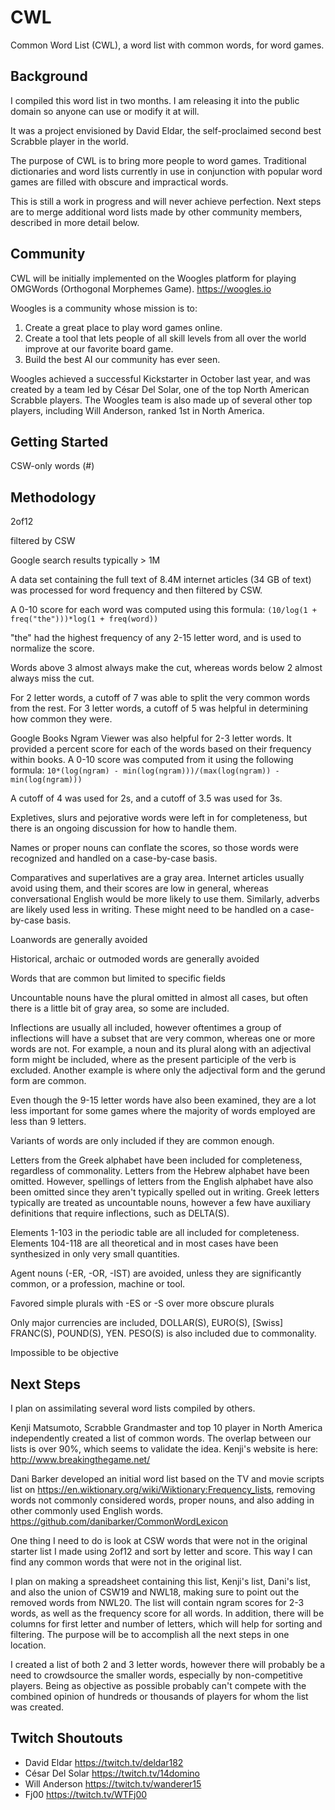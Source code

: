 # CWL

Common Word List (CWL), a word list with common words, for word games.

## Background

I compiled this word list in two months. I am releasing it into the public domain so anyone can use or modify it at will.

It was a project envisioned by David Eldar, the self-proclaimed second best Scrabble player in the world.

The purpose of CWL is to bring more people to word games. Traditional dictionaries and word lists currently in use in conjunction with popular word games are filled with obscure and impractical words. 

This is still a work in progress and will never achieve perfection. Next steps are to merge additional word lists made by other community members, described in more detail below.

## Community

CWL will be initially implemented on the Woogles platform for playing OMGWords (Orthogonal Morphemes Game). https://woogles.io

Woogles is a community whose mission is to:

1. Create a great place to play word games online.
2. Create a tool that lets people of all skill levels from all over the world improve at our favorite board game.
3. Build the best AI our community has ever seen.

Woogles achieved a successful Kickstarter in October last year, and was created by a team led by César Del Solar, one of the top North American Scrabble players. The Woogles team is also made up of several other top players, including Will Anderson, ranked 1st in North America.

## Getting Started

CSW-only words (#)

## Methodology

2of12

filtered by CSW

Google search results typically > 1M

A data set containing the full text of 8.4M internet articles (34 GB of text) was processed for word frequency and then filtered by CSW.

A 0-10 score for each word was computed using this formula: `(10/log(1 + freq("the")))*log(1 + freq(word))`

"the" had the highest frequency of any 2-15 letter word, and is used to normalize the score.

Words above 3 almost always make the cut, whereas words below 2 almost always miss the cut. 

For 2 letter words, a cutoff of 7 was able to split the very common words from the rest.
For 3 letter words, a cutoff of 5 was helpful in determining how common they were.

Google Books Ngram Viewer was also helpful for 2-3 letter words. It provided a percent score for each of the words based on their frequency within books. A 0-10 score was computed from it using the following formula: `10*(log(ngram) - min(log(ngram)))/(max(log(ngram)) - min(log(ngram)))`

A cutoff of 4 was used for 2s, and a cutoff of 3.5 was used for 3s.

Expletives, slurs and pejorative words were left in for completeness, but there is an ongoing discussion for how to handle them.

Names or proper nouns can conflate the scores, so those words were recognized and handled on a case-by-case basis.

Comparatives and superlatives are a gray area. Internet articles usually avoid using them, and their scores are low in general, whereas conversational English would be more likely to use them. Similarly, adverbs are likely used less in writing. These might need to be handled on a case-by-case basis.

Loanwords are generally avoided

Historical, archaic or outmoded words are generally avoided

Words that are common but limited to specific fields

Uncountable nouns have the plural omitted in almost all cases, but often there is a little bit of gray area, so some are included.

Inflections are usually all included, however oftentimes a group of inflections will have a subset that are very common, whereas one or more words are not. For example, a noun and its plural along with an adjectival form might be included, where as the present participle of the verb is excluded. Another example is where only the adjectival form and the gerund form are common.

Even though the 9-15 letter words have also been examined, they are a lot less important for some games where the majority of words employed are less than 9 letters.

Variants of words are only included if they are common enough.

Letters from the Greek alphabet have been included for completeness, regardless of commonality. Letters from the Hebrew alphabet have been omitted. However, spellings of letters from the English alphabet have also been omitted since they aren't typically spelled out in writing. Greek letters typically are treated as uncountable nouns, however a few have auxiliary definitions that require inflections, such as DELTA(S).

Elements 1-103 in the periodic table are all included for completeness. Elements 104-118 are all theoretical and in most cases have been synthesized in only very small quantities.

Agent nouns (-ER, -OR, -IST) are avoided, unless they are significantly common, or a profession, machine or tool.

Favored simple plurals with -ES or -S over more obscure plurals

Only major currencies are included, DOLLAR(S), EURO(S), [Swiss] FRANC(S), POUND(S), YEN. PESO(S) is also included due to commonality.

Impossible to be objective

## Next Steps

I plan on assimilating several word lists compiled by others.

Kenji Matsumoto, Scrabble Grandmaster and top 10 player in North America independently created a list of common words. The overlap between our lists is over 90%, which seems to validate the idea. Kenji's website is here: http://www.breakingthegame.net/

Dani Barker developed an initial word list based on the TV and movie scripts list on https://en.wiktionary.org/wiki/Wiktionary:Frequency_lists, removing words not commonly considered words, proper nouns, and also adding in other commonly used English words. https://github.com/danibarker/CommonWordLexicon

One thing I need to do is look at CSW words that were not in the original starter list I made using 2of12 and sort by letter and score. This way I can find any common words that were not in the original list.

I plan on making a spreadsheet containing this list, Kenji's list, Dani's list, and also the union of CSW19 and NWL18, making sure to point out the removed words from NWL20. The list will contain ngram scores for 2-3 words, as well as the frequency score for all words. In addition, there will be columns for first letter and number of letters, which will help for sorting and filtering. The purpose will be to accomplish all the next steps in one location.

I created a list of both 2 and 3 letter words, however there will probably be a need to crowdsource the smaller words, especially by non-competitive players. Being as objective as possible probably can't compete with the combined opinion of hundreds or thousands of players for whom the list was created.

## Twitch Shoutouts

- David Eldar https://twitch.tv/deldar182
- César Del Solar https://twitch.tv/14domino
- Will Anderson https://twitch.tv/wanderer15
- Fj00 https://twitch.tv/WTFj00
